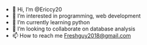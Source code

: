 - 👋 Hi, I’m @Ericcy20
- 👀 I’m interested in programming, web development
- 🌱 I’m currently learning python
- 💞️ I’m looking to collaborate on database analysis
- 📫 How to reach me Freshguy2018@gmail.com

<!---
Ericcy20/Ericcy20 is a ✨ special ✨ repository because its `README.md` (this file) appears on your GitHub profile.
You can click the Preview link to take a look at your changes.
--->
